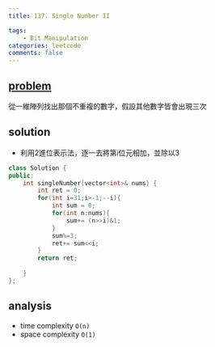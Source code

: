 ```yaml
---
title: 137. Single Number II

tags:  
    - Bit Manipulation
categories: leetcode
comments: false
---
```


## [problem](https://leetcode.com/problems/single-number-ii/)

從一維陣列找出那個不重複的數字，假設其他數字皆會出現三次
## solution

- 利用2進位表示法，逐一去將第i位元相加，並除以3

```c++
class Solution {
public:
    int singleNumber(vector<int>& nums) {
        int ret = 0;
        for(int i=31;i>-1;--i){
            int sum = 0;
            for(int n:nums){
                sum+= (n>>i)&1;
            }
            sum%=3;
            ret+= sum<<i;
        }
        return ret;
        
    }
};
```
## analysis
- time complexity `O(n)`
- space complexity `O(1)`
